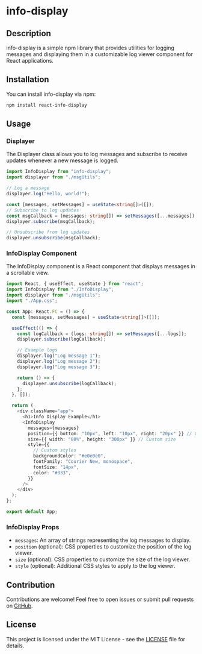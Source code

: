 # info-display

## Description

info-display is a simple npm library that provides utilities for logging messages and displaying them in a customizable log viewer component for React applications.

## Installation

You can install info-display via npm:

```bash
npm install react-info-display
```

## Usage

### Displayer

The Displayer class allows you to log messages and subscribe to receive updates whenever a new message is logged.

```typescript
import InfoDisplay from "info-display";
import displayer from "./msgUtils";

// Log a message
displayer.log("Hello, world!");

const [messages, setMessages] = useState<string[]>([]);
// Subscribe to log updates
const msgCallback = (messages: string[]) => setMessages([...messages]);
displayer.subscribe(msgCallback);

// Unsubscribe from log updates
displayer.unsubscribe(msgCallback);
```

### InfoDisplay Component

The InfoDisplay component is a React component that displays messages in a scrollable view.

```typescript
import React, { useEffect, useState } from "react";
import InfoDisplay from "./InfoDisplay";
import displayer from "./msgUtils";
import "./App.css";

const App: React.FC = () => {
  const [messages, setMessages] = useState<string[]>([]);

  useEffect(() => {
    const logCallback = (logs: string[]) => setMessages([...logs]);
    displayer.subscribe(logCallback);

    // Example logs
    displayer.log("Log message 1");
    displayer.log("Log message 2");
    displayer.log("Log message 3");

    return () => {
      displayer.unsubscribe(logCallback);
    };
  }, []);

  return (
    <div className="app">
      <h1>Info Display Example</h1>
      <InfoDisplay
        messages={messages}
        position={{ bottom: "10px", left: "10px", right: "20px" }} // Custom position
        size={{ width: "80%", height: "300px" }} // Custom size
        style={{
          // Custom styles
          backgroundColor: "#e0e0e0",
          fontFamily: "Courier New, monospace",
          fontSize: "14px",
          color: "#333",
        }}
      />
    </div>
  );
};

export default App;
```

### InfoDisplay Props

- `messages`: An array of strings representing the log messages to display.
- `position` (optional): CSS properties to customize the position of the log viewer.
- `size` (optional): CSS properties to customize the size of the log viewer.
- `style` (optional): Additional CSS styles to apply to the log viewer.

## Contribution

Contributions are welcome! Feel free to open issues or submit pull requests on [GitHub](https://github.com/yourusername/info-display).

## License

This project is licensed under the MIT License - see the [LICENSE](LICENSE) file for details.
